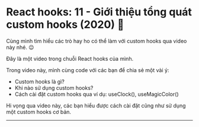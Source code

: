 # React hooks: 11 - Giới thiệu tổng quát custom hooks (2020) 🚀

Cùng mình tìm hiểu các trò hay ho có thể làm với custom hooks qua video này nhé. 😉

Đây là một video trong chuỗi React hooks của mình.

Trong video này, mình cùng code với các bạn để chia sẻ một vài ý:

- Custom hooks là gì?
- Khi nào sử dụng custom hooks?
- Cách cài đặt custom hooks qua ví dụ: useClock(), useMagicColor()

Hi vọng qua video này, các bạn hiểu được cách cài đặt cũng như sử dụng một custom hooks cơ bản.

---
